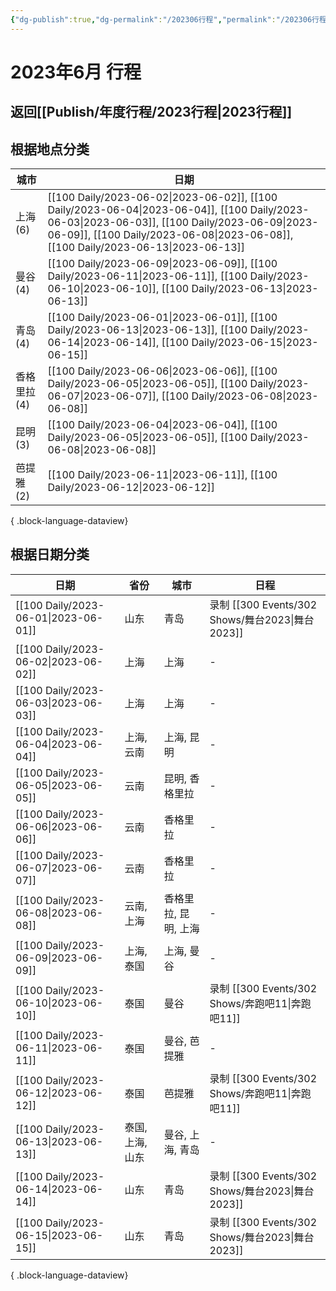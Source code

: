 ```yaml
---
{"dg-publish":true,"dg-permalink":"/202306行程","permalink":"/202306行程/","created":"2023-06-13T14:16:04.541+08:00","updated":"2023-06-13T14:16:32.333+08:00"}
---
```


# 2023年6月 行程

## 返回[[Publish/年度行程/2023行程\|2023行程]]

## 根据地点分类

| 城市       | 日期                                                                                                                                                                                                                                                   |
| -------- | ---------------------------------------------------------------------------------------------------------------------------------------------------------------------------------------------------------------------------------------------------- |
| 上海 (6)   | [[100 Daily/2023-06-02\|2023-06-02]], [[100 Daily/2023-06-04\|2023-06-04]], [[100 Daily/2023-06-03\|2023-06-03]], [[100 Daily/2023-06-09\|2023-06-09]], [[100 Daily/2023-06-08\|2023-06-08]], [[100 Daily/2023-06-13\|2023-06-13]] |
| 曼谷 (4)   | [[100 Daily/2023-06-09\|2023-06-09]], [[100 Daily/2023-06-11\|2023-06-11]], [[100 Daily/2023-06-10\|2023-06-10]], [[100 Daily/2023-06-13\|2023-06-13]]                                                                                   |
| 青岛 (4)   | [[100 Daily/2023-06-01\|2023-06-01]], [[100 Daily/2023-06-13\|2023-06-13]], [[100 Daily/2023-06-14\|2023-06-14]], [[100 Daily/2023-06-15\|2023-06-15]]                                                                                   |
| 香格里拉 (4) | [[100 Daily/2023-06-06\|2023-06-06]], [[100 Daily/2023-06-05\|2023-06-05]], [[100 Daily/2023-06-07\|2023-06-07]], [[100 Daily/2023-06-08\|2023-06-08]]                                                                                   |
| 昆明 (3)   | [[100 Daily/2023-06-04\|2023-06-04]], [[100 Daily/2023-06-05\|2023-06-05]], [[100 Daily/2023-06-08\|2023-06-08]]                                                                                                                            |
| 芭提雅 (2)  | [[100 Daily/2023-06-11\|2023-06-11]], [[100 Daily/2023-06-12\|2023-06-12]]                                                                                                                                                                     |

{ .block-language-dataview}

## 根据日期分类

| 日期                                      | 省份         | 城市           | 日程            |
| --------------------------------------- | ---------- | ------------ | ------------- |
| [[100 Daily/2023-06-01\|2023-06-01]] | 山东         | 青岛           | 录制 [[300 Events/302 Shows/舞台2023\|舞台2023]] |
| [[100 Daily/2023-06-02\|2023-06-02]] | 上海         | 上海           | \-            |
| [[100 Daily/2023-06-03\|2023-06-03]] | 上海         | 上海           | \-            |
| [[100 Daily/2023-06-04\|2023-06-04]] | 上海, 云南     | 上海, 昆明       | \-            |
| [[100 Daily/2023-06-05\|2023-06-05]] | 云南         | 昆明, 香格里拉     | \-            |
| [[100 Daily/2023-06-06\|2023-06-06]] | 云南         | 香格里拉         | \-            |
| [[100 Daily/2023-06-07\|2023-06-07]] | 云南         | 香格里拉         | \-            |
| [[100 Daily/2023-06-08\|2023-06-08]] | 云南, 上海     | 香格里拉, 昆明, 上海 | \-            |
| [[100 Daily/2023-06-09\|2023-06-09]] | 上海, 泰国     | 上海, 曼谷       | \-            |
| [[100 Daily/2023-06-10\|2023-06-10]] | 泰国         | 曼谷           | 录制 [[300 Events/302 Shows/奔跑吧11\|奔跑吧11]]  |
| [[100 Daily/2023-06-11\|2023-06-11]] | 泰国         | 曼谷, 芭提雅      | \-            |
| [[100 Daily/2023-06-12\|2023-06-12]] | 泰国         | 芭提雅          | 录制 [[300 Events/302 Shows/奔跑吧11\|奔跑吧11]]  |
| [[100 Daily/2023-06-13\|2023-06-13]] | 泰国, 上海, 山东 | 曼谷, 上海, 青岛   | \-            |
| [[100 Daily/2023-06-14\|2023-06-14]] | 山东         | 青岛           | 录制 [[300 Events/302 Shows/舞台2023\|舞台2023]] |
| [[100 Daily/2023-06-15\|2023-06-15]] | 山东         | 青岛           | 录制 [[300 Events/302 Shows/舞台2023\|舞台2023]] |

{ .block-language-dataview}